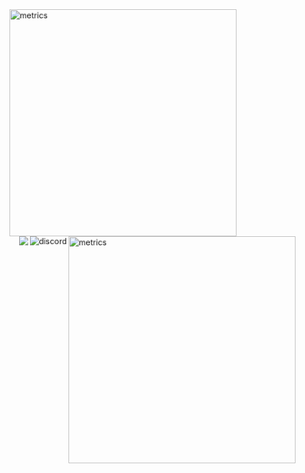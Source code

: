 <img align="left" width="400" alt="metrics" src="left.github.svg">
<img align="right" width="400" alt="metrics" src="right.github.svg">
<img align="right"  alt="discord" src="[https://discord.c99.nl/widget/theme-3/1063801507515998208.png">
<img align="right" src="https://readme-jokes.vercel.app/api">
